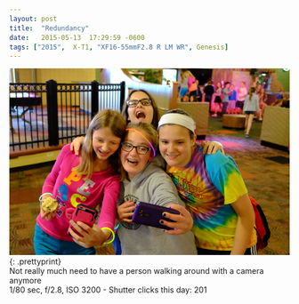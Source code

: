 ```yaml
---
layout: post
title:  "Redundancy"
date:   2015-05-13  17:29:59 -0600
tags: ["2015",  X-T1, "XF16-55mmF2.8 R LM WR", Genesis]
---
```

![:title](/images/2015/2015_0513_DSCF4218.jpg)
{: .prettyprint}  
Not really much need to have a person walking around with a camera anymore  
1/80 sec, f/2.8, ISO 3200 - Shutter clicks this day: 201